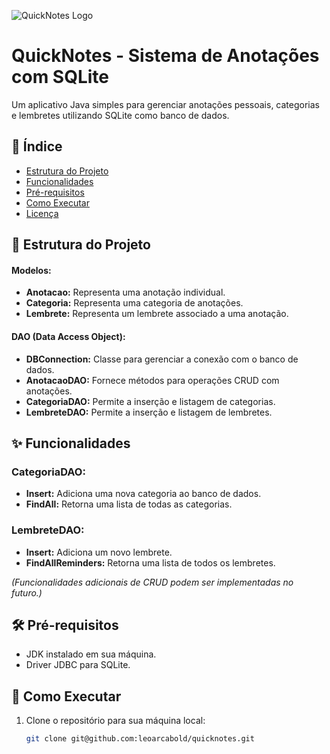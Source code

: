 ![QuickNotes Logo](https://th.bing.com/th/id/R.e1d7d5807fd4b0ca06463e826e09f6f5?rik=HoCR4op9v64kog&riu=http%3a%2f%2fwww.qnotes.com%2fimages%2fSoap-Notes-Quick-Notes-Logo.png&ehk=3%2bKhjZPIVPVclYMAtZy5XUMzyPjj6fMs2TEprHk%2bvak%3d&risl=&pid=ImgRaw&r=0)

# QuickNotes - Sistema de Anotações com SQLite

Um aplicativo Java simples para gerenciar anotações pessoais, categorias e lembretes utilizando SQLite como banco de dados.

## 📌 Índice

- [Estrutura do Projeto](#-estrutura-do-projeto)
- [Funcionalidades](#-funcionalidades)
- [Pré-requisitos](#-pré-requisitos)
- [Como Executar](#-como-executar)
- [Licença](#-licença)

## 📁 Estrutura do Projeto

#### Modelos:

- **Anotacao:** Representa uma anotação individual.
- **Categoria:** Representa uma categoria de anotações.
- **Lembrete:** Representa um lembrete associado a uma anotação.

#### DAO (Data Access Object):

- **DBConnection:** Classe para gerenciar a conexão com o banco de dados.
- **AnotacaoDAO:** Fornece métodos para operações CRUD com anotações.
- **CategoriaDAO:** Permite a inserção e listagem de categorias.
- **LembreteDAO:** Permite a inserção e listagem de lembretes.

## ✨ Funcionalidades

### CategoriaDAO:
- **Insert:** Adiciona uma nova categoria ao banco de dados.
- **FindAll:** Retorna uma lista de todas as categorias.

### LembreteDAO:
- **Insert:** Adiciona um novo lembrete.
- **FindAllReminders:** Retorna uma lista de todos os lembretes.

*(Funcionalidades adicionais de CRUD podem ser implementadas no futuro.)*

## 🛠️ Pré-requisitos

- JDK instalado em sua máquina.
- Driver JDBC para SQLite.

## 🚀 Como Executar

1. Clone o repositório para sua máquina local:
   ```bash
   git clone git@github.com:leoarcabold/quicknotes.git
